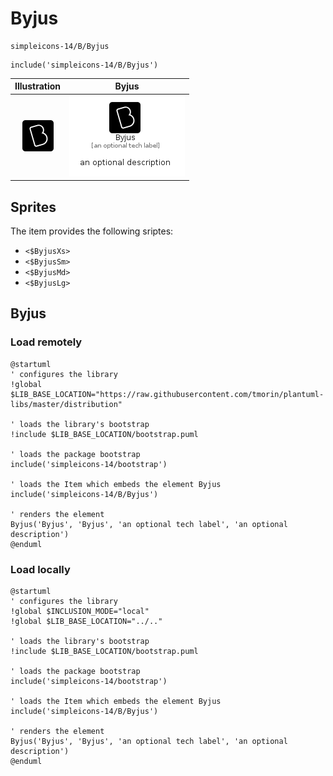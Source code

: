 # Byjus


```text
simpleicons-14/B/Byjus
```

```text
include('simpleicons-14/B/Byjus')
```



| Illustration | Byjus |
| :---: | :---: |
| ![illustration for Illustration](../../simpleicons-14/B/Byjus.png) | ![illustration for Byjus](../../simpleicons-14/B/Byjus.Local.png) |



## Sprites
The item provides the following sriptes:

- `<$ByjusXs>`
- `<$ByjusSm>`
- `<$ByjusMd>`
- `<$ByjusLg>`





## Byjus

### Load remotely
```plantuml
@startuml
' configures the library
!global $LIB_BASE_LOCATION="https://raw.githubusercontent.com/tmorin/plantuml-libs/master/distribution"

' loads the library's bootstrap
!include $LIB_BASE_LOCATION/bootstrap.puml

' loads the package bootstrap
include('simpleicons-14/bootstrap')

' loads the Item which embeds the element Byjus
include('simpleicons-14/B/Byjus')

' renders the element
Byjus('Byjus', 'Byjus', 'an optional tech label', 'an optional description')
@enduml
```

### Load locally
```plantuml
@startuml
' configures the library
!global $INCLUSION_MODE="local"
!global $LIB_BASE_LOCATION="../.."

' loads the library's bootstrap
!include $LIB_BASE_LOCATION/bootstrap.puml

' loads the package bootstrap
include('simpleicons-14/bootstrap')

' loads the Item which embeds the element Byjus
include('simpleicons-14/B/Byjus')

' renders the element
Byjus('Byjus', 'Byjus', 'an optional tech label', 'an optional description')
@enduml
```

